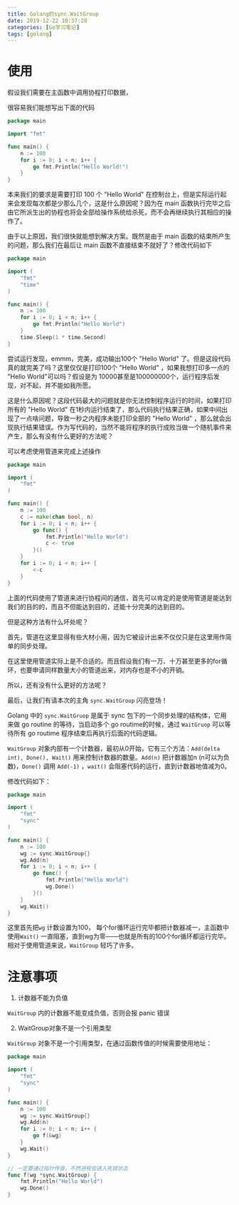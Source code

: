 ```yaml
---
title: Golang的sync.WaitGroup
date: 2019-12-22 10:37:28
categories: [Go学习笔记]
tags: [golang]
---
```


# 使用

假设我们需要在主函数中调用协程打印数据，

很容易我们能想写出下面的代码

```go
package main

import "fmt"

func main() {
	n := 100
	for i := 0; i < n; i++ {
		go fmt.Println("Hello World!")
	}
}
```

本来我们的要求是需要打印 100 个 "Hello World" 在控制台上，但是实际运行起来会发现每次都是少那么几个，这是什么原因呢？因为在 main 函数执行完毕之后由它所派生出的协程也将会全部给操作系统给杀死，而不会再继续执行其相应的操作了。

由于以上原因，我们很快就能想到解决方案。既然是由于 main 函数的结束所产生的问题，那么我们在最后让 main 函数不直接结束不就好了？修改代码如下



```go
package main

import (
	"fmt"
	"time"
)

func main() {
	n := 100
	for i := 0; i < n; i++ {
		go fmt.Println("Hello World")
	}
	time.Sleep(1 * time.Second)
}
```

尝试运行发现，emmm，完美，成功输出100个 "Hello World" 了。但是这段代码真的就完美了吗？这里仅仅是打印100个 "Hello World" ，如果我想打印多一点的 "Hello World"可以吗？假设是为 10000甚至是100000000个，运行程序后发现，对不起，并不能如我所愿。

这是什么原因呢？这段代码最大的问题就是你无法控制程序运行的时间，如果打印所有的 "Hello World" 在1秒内运行结束了，那么代码执行结果正确，如果中间出现了一点啥问题，导致一秒之内程序未能打印全部的 "Hello World" ，那么就会出现执行结果错误。作为写代码的，当然不能将程序的执行成败当做一个随机事件来产生，那么有没有什么更好的方法呢？

可以考虑使用管道来完成上述操作

```go
package main

import (
	"fmt"
)

func main() {
	n := 100
	c := make(chan bool, n)
	for i := 0; i < n; i++ {
		go func() {
			fmt.Println("Hello World")
			c <- true
		}()
	}
	for i := 0; i < n; i++ {
		<-c
	}
}
```

上面的代码使用了管道来进行协程间的通信，首先可以肯定的是使用管道是能达到我们的目的的，而且不但能达到目的，还能十分完美的达到目的。

但是这种方法有什么坏处呢？

首先，管道在这里显得有些大材小用，因为它被设计出来不仅仅只是在这里用作简单的同步处理。

在这里使用管道实际上是不合适的。而且假设我们有一万、十万甚至更多的for循环，也要申请同样数量大小的管道出来，对内存也是不小的开销。

所以，还有没有什么更好的方法呢？

最后，让我们有请本次的主角 `sync.WaitGroup` 闪亮登场！

 Golang 中的 `sync.WaitGruop` 是属于 sync 包下的一个同步处理的结构体，它用来做 go routine 的等待，当启动多个 go routime的时候，通过  `WaitGruop` 可以等待所有 go routime 程序结束后再执行后面的代码逻辑。

`WaitGroup` 对象内部有一个计数器，最初从0开始，它有三个方法：`Add(delta int), Done(), Wait()` 用来控制计数器的数量。`Add(n)` 把计数器加n (n可以为负数)，`Done()` 调用 `Add(-1)` ，`wait()` 会阻塞代码的运行，直到计数器地值减为0。

修改代码如下：

```go
package main

import (
	"fmt"
	"sync"
)

func main() {
	n := 100
	wg := sync.WaitGroup{}
	wg.Add(n)
	for i := 0; i < n; i++ {
		go func() {
			fmt.Println("Hello World")
			wg.Done()
		}()
	}
	wg.Wait()
}
```

这里首先把`wg` 计数设置为100， 每个for循环运行完毕都把计数器减一，主函数中使用`Wait()` 一直阻塞，直到wg为零——也就是所有的100个for循环都运行完毕。相对于使用管道来说，`WaitGroup` 轻巧了许多。

# 注意事项

1. 计数器不能为负值

`WaitGroup` 内的计数器不能变成负值，否则会报 panic 错误

2. WaitGroup对象不是一个引用类型

`WaitGroup` 对象不是一个引用类型，在通过函数传值的时候需要使用地址：

```go
package main

import (
	"fmt"
	"sync"
)

func main() {
	n := 100
    wg := sync.WaitGroup{}
    wg.Add(n)
    for i := 0; i < n; i++ {
        go f(&wg)
    }
    wg.Wait()
}

// 一定要通过指针传值，不然进程会进入死锁状态
func f(wg *sync.WaitGroup) { 
    fmt.Println("Hello World")
    wg.Done()
}
```